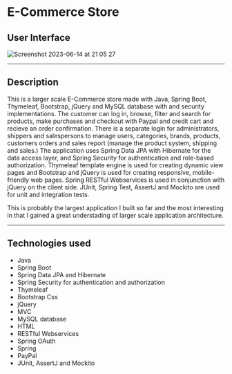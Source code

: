 # E-Commerce Store

## User Interface

![Screenshot 2023-06-14 at 21 05 27](https://github.com/AnnaAxelsson051/Open_AI_Codex/assets/103879144/c5a974e1-7ef2-40df-882b-984f426c68a1)

---

## Description

This is a larger scale E-Commerce store made with Java, Spring Boot, Thymeleaf, Bootstrap, jQuery and MySQL database with and security implementations. The customer can log in, browse, filter and search for products, make purchases and checkout with Paypal and credit cart and recieve an order confirmation. There is a separate login for administrators, shippers and salespersons to manage users, categories, brands, products, customers orders and sales report (manage the product system, shipping and sales.) The application uses Spring Data JPA with Hibernate for the data access layer, and Spring Security for authentication and role-based authorization. Thymeleaf template engine is used for creating dynamic view pages and Bootstrap and jQuery is used for creating responsive, mobile-friendly web pages. Spring RESTful Webservices is used in conjunction with jQuery on the client side. JUnit, Spring Test, AssertJ and Mockito are used for unit and integration tests.

This is probably the largest application I built so far and the most interesting in that I gained a great understading of larger scale application architecture. 

--- 

## Technologies used

 - Java
 - Spring Boot
 - Spring Data JPA and Hibernate
 - Spring Security for authentication and authorization
 - Thymeleaf
 - Bootstrap Css
 - jQuery
 - MVC
 - MySQL database
 - HTML
 - RESTful Webservices
 - Spring OAuth 
 - Spring 
 - PayPal 
 - JUnit, AssertJ and Mockito 
